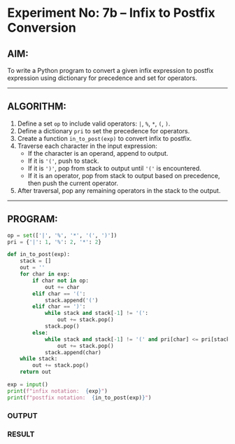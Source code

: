 # Experiment No: 7b – Infix to Postfix Conversion

## AIM:
To write a Python program to convert a given infix expression to postfix expression using dictionary for precedence and set for operators.

---

## ALGORITHM:
1. Define a set `op` to include valid operators: `|`, `%`, `*`, `(`, `)`.
2. Define a dictionary `pri` to set the precedence for operators.
3. Create a function `in_to_post(exp)` to convert infix to postfix.
4. Traverse each character in the input expression:
   - If the character is an operand, append to output.
   - If it is `'('`, push to stack.
   - If it is `')'`, pop from stack to output until `'('` is encountered.
   - If it is an operator, pop from stack to output based on precedence, then push the current operator.
5. After traversal, pop any remaining operators in the stack to the output.

---

## PROGRAM:
```python
op = set(['|', '%', '*', '(', ')'])
pri = {'|': 1, '%': 2, '*': 2}

def in_to_post(exp):
    stack = []
    out = ''
    for char in exp:
        if char not in op:
            out += char
        elif char == '(':
            stack.append('(')
        elif char == ')':
            while stack and stack[-1] != '(':
                out += stack.pop()
            stack.pop()
        else:
            while stack and stack[-1] != '(' and pri[char] <= pri[stack[-1]]:
                out += stack.pop()
            stack.append(char)
    while stack:
        out += stack.pop()
    return out

exp = input()
print(f"infix notation:  {exp}")
print(f"postfix notation:  {in_to_post(exp)}")
```

### OUTPUT


### RESULT

